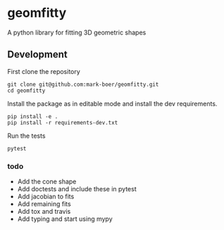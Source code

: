 # geomfitty
A python library for fitting 3D geometric shapes


## Development
First clone the repository
```
git clone git@github.com:mark-boer/geomfitty.git
cd geomfitty
```

Install the package as in editable mode and install the dev requirements.
```
pip install -e .
pip install -r requirements-dev.txt
```

Run the tests
```
pytest
```

### todo
 * Add the cone shape
 * Add doctests and include these in pytest
 * Add jacobian to fits
 * Add remaining fits
 * Add tox and travis
 * Add typing and start using mypy